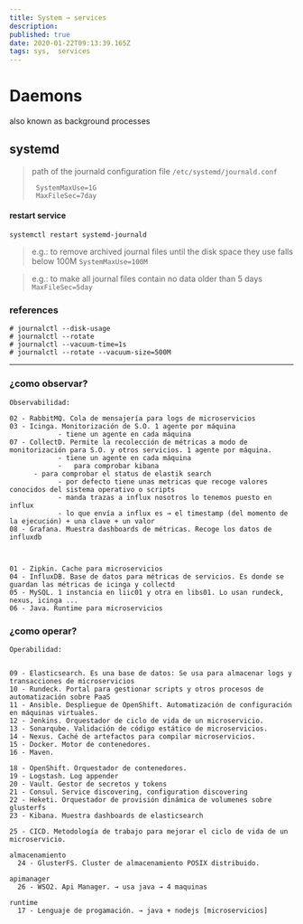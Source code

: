 ```yaml
---
title: System → services
description: 
published: true
date: 2020-01-22T09:13:39.165Z
tags: sys,  services
---
```


# Daemons
also known as background processes

## systemd

> path of the journald configuration file `/etc/systemd/journald.conf`
> ```
>  SystemMaxUse=1G
>  MaxFileSec=7day
> ```


#### restart service


`systemctl restart systemd-journald`



> e.g.: to remove archived journal files until the disk space they use falls below 100M `SystemMaxUse=100M`

> e.g.: to make all journal files contain no data older than 5 days `MaxFileSec=5day`


### references
```
# journalctl --disk-usage
# journalctl --rotate
# journalctl --vacuum-time=1s
# journalctl --rotate --vacuum-size=500M
```


---------------------------


### ¿como observar?
```
Observabilidad:

02 - RabbitMQ. Cola de mensajería para logs de microservicios  
03 - Icinga. Monitorización de S.O. 1 agente por máquina
			- tiene un agente en cada máquina
07 - CollectD. Permite la recolección de métricas a modo de monitorización para S.O. y otros servicios. 1 agente por máquina.
			- tiene un agente en cada máquina
			-	para comprobar kibana
      - para comprobar el status de elastik search
			- por defecto tiene unas metricas que recoge valores conocidos del sistema operativo o scripts
			- manda trazas a influx nosotros lo tenemos puesto en influx
			- lo que envía a influx es → el timestamp (del momento de la ejecución) + una clave + un valor 
08 - Grafana. Muestra dashboards de métricas. Recoge los datos de influxdb



01 - Zipkin. Cache para microservicios
04 - InfluxDB. Base de datos para métricas de servicios. Es donde se guardan las métricas de icinga y collectd 
05 - MySQL. 1 instancia en liic01 y otra en libs01. Lo usan rundeck, nexus, icinga ...
06 - Java. Runtime para microservicios

```

### ¿como operar?
```
Operabilidad:


09 - Elasticsearch. Es una base de datos: Se usa para almacenar logs y transacciones de microservicios
10 - Rundeck. Portal para gestionar scripts y otros procesos de automatización sobre PaaS 
11 - Ansible. Despliegue de OpenShift. Automatización de configuración en máquinas virtuales.
12 - Jenkins. Orquestador de ciclo de vida de un microservicio. 
13 - Sonarqube. Validación de código estático de microservicios.
14 - Nexus. Caché de artefactos para compilar microservicios.
15 - Docker. Motor de contenedores.
16 - Maven. 

18 - OpenShift. Orquestador de contenedores.
19 - Logstash. Log appender 
20 - Vault. Gestor de secretos y tokens 
21 - Consul. Service discovering, configuration discovering 
22 - Heketi. Orquestador de provisión dinámica de volumenes sobre glusterfs 
23 - Kibana. Muestra dashboards de elasticsearch 

25 - CICD. Metodología de trabajo para mejorar el ciclo de vida de un microservicio. 

almacenamiento
  24 - GlusterFS. Cluster de almacenamiento POSIX distribuido.

apimanager
  26 - WSO2. Api Manager. → usa java → 4 maquinas

runtime
  17 - Lenguaje de progamación. → java + nodejs [microservicios]

```




